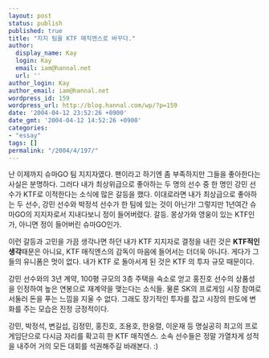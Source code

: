 ```yaml
---
layout: post
status: publish
published: true
title: "지지 팀을 KTF 매직엔스로 바꾸다."
author:
  display_name: Kay
  login: Kay
  email: iam@hannal.net
  url: ''
author_login: Kay
author_email: iam@hannal.net
wordpress_id: 159
wordpress_url: http://blog.hannal.com/wp/?p=159
date: '2004-04-12 23:52:26 +0900'
date_gmt: '2004-04-12 14:52:26 +0900'
categories:
- "essay"
tags: []
permalink: "/2004/4/197/"
---
```

<p>난 이제까지 슈마GO 팀 지지자였다. 팬이라고 하기엔 좀 부족하지만 그들을 좋아한다는 사실은 분명하다. 그러다 내가 최상위급으로 좋아하는 두 명의 선수 중 한 명인 강민 선수가 KTF로 이적한다는 소식에 많은 갈등을 했다. 이대로라면 내가 최상급으로 좋아하는 두 선수, 강민 선수와 박정석 선수가 한 팀에 있는 것이 아닌가! 그렇지만 1년여간 슈마GO의 지지자로서 지내다보니 정이 들어버렸다. 갈등. 몽상가와 영웅이 있는 KTF인가, 아니면 정이 들어버린 슈마GO인가.</p>
<p>이런 갈등과 고민을 가끔 생각나면 하던 내가 KTF 지지자로 결정을 내린 것은 <b>KTF적인 생각</b>때문은 아니요, KTF 매직엔스의 감독이 마음에 들어서는 더더욱 아니다. 게다가 그들의 유니폼은 멋이 없다. 내가 KTF 로 돌아서게 된 것은 KTF 의 투자 규모 때문이다.</p>
<p>강민 선수와의 3년 계약, 100평 규모의 3층 주택을 숙소로 얻고 홍진호 선수의 상품성을 인정하여 높은 연봉으로 재계약을 맺는다는 소식들. 물론 SK의 프로게임 시장 참여로 서둘러 돈을 푸는 느낌을 지울 수 없다. 그래도 장기적인 투자를 잡고 시장의 판도에 변화를 주는 모습은 진정 긍정적이다.</p>
<p>강민, 박정석, 변길섭, 김정민, 홍진호, 조용호, 한웅렬, 이운재 등 명실공히 최고의 프로게임단으로 다시금 자리를 확고히 한 KTF 매직엔스. 소속 선수들은 정말 가열차게 성적을 내주어 거의 모든 대회를 석권해주길 바래본다. :)</p>
